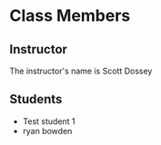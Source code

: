 # Class Members

## Instructor

The instructor's name is Scott Dossey

## Students

* Test student 1
* ryan bowden